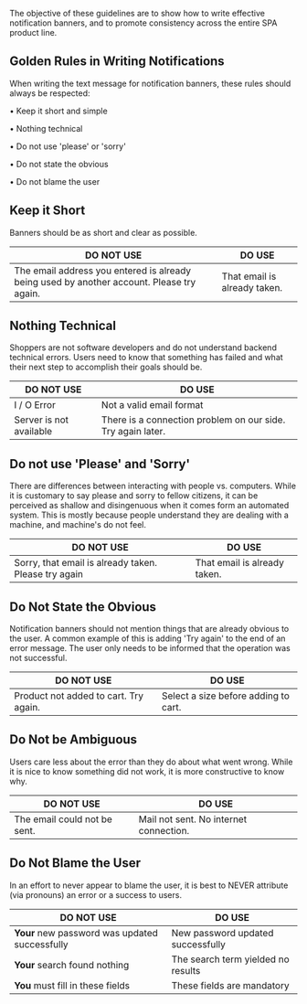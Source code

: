 The objective of these guidelines are to show how to write effective notification banners, and to promote consistency across the entire SPA product line.

## Golden Rules in Writing Notifications

When writing the text message for notification banners, these rules should always be respected:

• Keep it short and simple

• Nothing technical

• Do not use 'please' or 'sorry'

• Do not state the obvious

• Do not blame the user

## Keep it Short

Banners should be as short and clear as possible.

| DO NOT USE | DO USE                 |
| ------- | ------------------------- |                                                                                                    
| The email address you entered is already being used by another account. Please try again.   | That email is already taken.                    |


## Nothing Technical

Shoppers are not software developers and do not understand backend technical errors. Users need to know that something has failed and what their next step to accomplish their goals should be.

| DO NOT USE | DO USE                 |
| ------- | ------------------------- |                                                                                                    
| I / O Error | Not a valid email format   |
| Server is not available | There is a connection problem on our side. Try again later.   |

## Do not use 'Please' and 'Sorry'

There are differences between interacting with people vs. computers. While it is customary to say please and sorry to fellow citizens, it can be perceived as shallow and disingenuous when it comes form an automated system. This is mostly because people understand they are dealing with a machine, and machine's do not feel.

| DO NOT USE | DO USE                 |
| ------- | ------------------------- |                                                                                                    
| Sorry, that email is already taken. Please try again   | That email is already taken.                    |


## Do Not State the Obvious

Notification banners should not mention things that are already obvious to the user. A common example of this is adding 'Try again' to the end of an error message. The user only needs to be informed that the operation was not successful.

| DO NOT USE | DO USE                 |
| ------- | ------------------------- |                                                                                                    
|  Product not added to cart. Try again.   | Select a size before adding to cart.   |


## Do Not be Ambiguous

Users care less about the error than they do about what went wrong. While it is nice to know something did not work, it is more constructive to know why.

| DO NOT USE | DO USE                 |
| ------- | ------------------------- |                                                                                                    
| The email could not be sent.   | Mail not sent. No internet connection.                    |


## Do Not Blame the User

In an effort to never appear to blame the user, it is best to NEVER attribute (via pronouns) an error or a success to users.

| DO NOT USE | DO USE                 |
| ------- | ------------------------- |                                                                                                    
| **Your** new password was updated successfully   | New password updated successfully                    |
| **Your** search found nothing   | The search term yielded no results                    |
| **You** must fill in these fields   | These fields are mandatory                    |